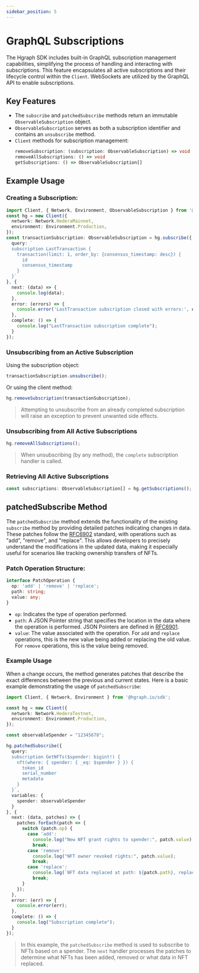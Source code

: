 ```yaml
---
sidebar_position: 5
---
```


# GraphQL Subscriptions

The Hgraph SDK includes built-in GraphQL subscription management capabilities, simplifying the process of handling and interacting with subscriptions. This feature encapsulates all active subscriptions and their lifecycle control within the `Client`. WebSockets are utilized by the GraphQL API to enable subscriptions.

## Key Features

- The `subscribe` and `patchedSubscribe` methods return an immutable `ObservableSubscription` object.
- `ObservableSubscription` serves as both a subscription identifier and contains an `unsubscribe` method.
- `Client` methods for subscription management:
  ```typescript title="Typescript"
  removeSubscription: (subscription: ObservableSubscription) => void
  removeAllSubscriptions: () => void
  getSubscriptions: () => ObservableSubscription[]
  ```
## Example Usage

### Creating a Subscription:

```typescript title="Typescript"
import Client, { Network, Environment, ObservableSubscription } from '@hgraph.io/sdk';
const hg = new Client({
  network: Network.HederaMainnet,
  environment: Environment.Production,
});
const transactionSubscription: ObservableSubscription = hg.subscribe({
  query: `
  subscription LastTransaction {
    transaction(limit: 1, order_by: {consensus_timestamp: desc}) {
      id
      consensus_timestamp
    }
  }`
}, {
  next: (data) => {
    console.log(data);
  },
  error: (errors) => {
    console.error('LastTransaction subscription closed with errors:', errors);
  },
  complete: () => {
    console.log("LastTransaction subscription complete");
  }
});
```

### Unsubscribing from an Active Subscription

Using the subscription object:
```typescript title="Typescript"
transactionSubscription.unsubscribe();
```
Or using the client method:
```typescript title="Typescript"
hg.removeSubscription(transactionSubscription);
```
> Attempting to unsubscribe from an already completed subscription will raise an exception to prevent unwanted side effects.

### Unsubscribing from All Active Subscriptions

```typescript title="Typescript"
hg.removeAllSubscriptions();
```
> When unsubscribing (by any method), the `complete` subscription handler is called.

### Retrieving All Active Subscriptions

```typescript title="Typescript"
const subscriptions: ObservableSubscription[] = hg.getSubscriptions();
```

## patchedSubscribe Method

The `patchedSubscribe` method extends the functionality of the existing `subscribe` method by providing detailed patches indicating changes in data. These patches follow the [RFC6902](https://datatracker.ietf.org/doc/html/rfc6902) standard, with operations such as "add", "remove", and "replace". This allows developers to precisely understand the modifications in the updated data, making it especially useful for scenarios like tracking ownership transfers of NFTs.


### Patch Operation Structure:

```typescript title="Typescript"
interface PatchOperation {
  op: 'add' | 'remove' | 'replace';
  path: string;
  value: any;
}
```

- `op`: Indicates the type of operation performed.
- `path`: A JSON Pointer string that specifies the location in the data where the operation is performed. JSON Pointers are defined in [RFC6901](https://datatracker.ietf.org/doc/html/rfc6901).
- `value`: The value associated with the operation. For `add` and `replace` operations, this is the new value being added or replacing the old value. For `remove` operations, this is the value being removed.

### Example Usage

When a change occurs, the method generates patches that describe the exact differences between the previous and current states. Here is a basic example demonstrating the usage of `patchedSubscribe`:

```typescript title="Typescript"
import Client, { Network, Environment } from '@hgraph.io/sdk';

const hg = new Client({
  network: Network.HederaTestnet,
  environment: Environment.Production,
});

const observableSpender = "12345678";

hg.patchedSubscribe({
  query: `
  subscription GetNFTs($spender: bigint!) {
    nft(where: { spender: { _eq: $spender } }) {
      token_id
      serial_number
      metadata
    }
  }`,
  variables: {
    spender: observableSpender
  }
}, {
  next: (data, patches) => {
    patches.forEach(patch => {
      switch (patch.op) {
        case 'add':
          console.log("New NFT grant rights to spender:", patch.value);
          break;
        case 'remove':
          console.log("NFT owner revoked rights:", patch.value);
          break;
        case 'replace':
          console.log(`NFT data replaced at path: ${patch.path}, replaced value:`, patch.value);
          break;
      }
    });
  },
  error: (err) => {
    console.error(err);
  },
  complete: () => {
    console.log("Subscription complete");
  }
});
```

> In this example, the `patchedSubscribe` method is used to subscribe to NFTs based on a spender. The `next` handler processes the patches to determine what NFTs has been added, removed or what data in NFT replaced.